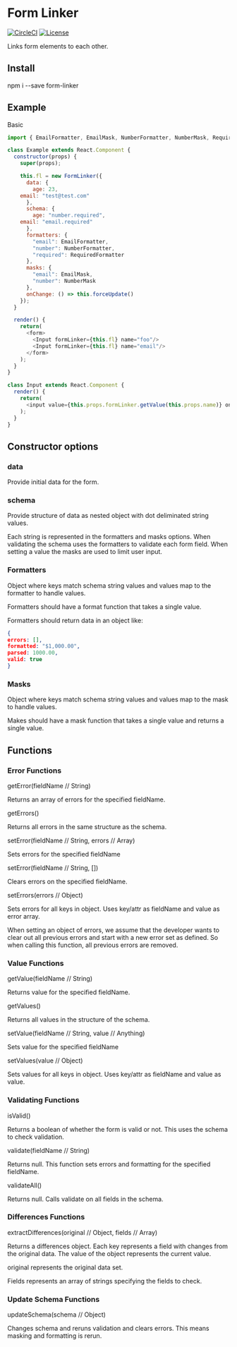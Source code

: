 # Form Linker

[![CircleCI](https://circleci.com/gh/AlchemyAlcove/FormLinker/tree/master.svg?style=svg&circle-token=fbf647c85c63e5cc1da67c51a0db06990dbd7868)](https://circleci.com/gh/AlchemyAlcove/FormLinker/tree/master)
[![License](https://img.shields.io/badge/license-MIT-blue.svg?style=flat-square)](https://github.com/alchemyalcove/formlinker/blob/master/LICENSE)

Links form elements to each other.

## Install

npm i --save form-linker

## Example

Basic

```js
import { EmailFormatter, EmailMask, NumberFormatter, NumberMask, RequiredFormatter } from "form-formatter";

class Example extends React.Component {
  constructor(props) {
    super(props);

    this.fl = new FormLinker({
      data: {
        age: 23,
	email: "test@test.com"
      },
      schema: {
        age: "number.required",
	email: "email.required"
      },
      formatters: {
        "email": EmailFormatter,
        "number": NumberFormatter,
        "required": RequiredFormatter
      },
      masks: {
        "email": EmailMask,
        "number": NumberMask
      },
      onChange: () => this.forceUpdate()
    });
  }

  render() {
    return(
      <form>
        <Input formLinker={this.fl} name="foo"/>
        <Input formLinker={this.fl} name="email"/>
      </form>
    );
  }
}

class Input extends React.Component {
  render() {
    return(
      <input value={this.props.formLinker.getValue(this.props.name)} onChange={(e) => this.props.formLinker.setValue(this.props.name, e.target.value)} onBlur={() => this.props.formLinker.validate(this.props.name)}/>
    );
  }
}
```

## Constructor options

### data

Provide initial data for the form.


### schema

Provide structure of data as nested object with dot deliminated string values.

Each string is represented in the formatters and masks options. When validating the schema uses the formatters to validate each form field. When setting a value the masks are used to limit user input.


### Formatters

Object where keys match schema string values and values map to the formatter to handle values.

Formatters should have a format function that takes a single value.

Formatters should return data in an object like:

```json
{
errors: [],
formatted: "$1,000.00",
parsed: 1000.00,
valid: true
}
```


### Masks

Object where keys match schema string values and values map to the mask to handle values.

Makes should have a mask function that takes a single value and returns a single value.


## Functions

### Error Functions
getError(fieldName // String)

Returns an array of errors for the specified fieldName.


getErrors()

Returns all errors in the same structure as the schema.


setError(fieldName // String, errors // Array)

Sets errors for the specified fieldName

setError(fieldName // String, [])

Clears errors on the specified fieldName.


setErrors(errors // Object)

Sets errors for all keys in object. Uses key/attr as fieldName and value as error array.

When setting an object of errors, we assume that the developer wants to clear out all previous errors and start with a new error set as defined. So when calling this function, all previous errors are removed.


### Value Functions

getValue(fieldName // String)

Returns value for the specified fieldName.


getValues()

Returns all values in the structure of the schema.


setValue(fieldName // String, value // Anything)

Sets value for the specified fieldName

setValues(value // Object)

Sets values for all keys in object. Uses key/attr as fieldName and value as value.


### Validating Functions

isValid()

Returns a boolean of whether the form is valid or not. This uses the schema to check validation.

validate(fieldName // String)

Returns null. This function sets errors and formatting for the specified fieldName.

validateAll()

Returns null. Calls validate on all fields in the schema.


### Differences Functions

extractDifferences(original // Object, fields // Array)

Returns a differences object. Each key represents a field with changes from the original data. The value of the object represents the current value.

original represents the original data set.

Fields represents an array of strings specifying the fields to check.


### Update Schema Functions

updateSchema(schema // Object)

Changes schema and reruns validation and clears errors. This means masking and formatting is rerun.
